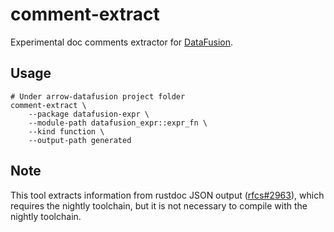 # comment-extract

Experimental doc comments extractor for [DataFusion](https://github.com/apache/arrow-datafusion).

## Usage

```shell
# Under arrow-datafusion project folder
comment-extract \
    --package datafusion-expr \
    --module-path datafusion_expr::expr_fn \
    --kind function \
    --output-path generated
```

## Note

This tool extracts information from
rustdoc JSON output ([rfcs#2963](https://rust-lang.github.io/rfcs/2963-rustdoc-json.html)),
which requires the nightly toolchain,
but it is not necessary to compile with the nightly toolchain.
